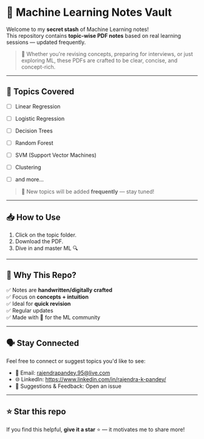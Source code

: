 # 🤖 Machine Learning Notes Vault

Welcome to my **secret stash** of Machine Learning notes!  
This repository contains **topic-wise PDF notes** based on real learning sessions — updated frequently.

> 📘 Whether you're revising concepts, preparing for interviews, or just exploring ML, these PDFs are crafted to be clear, concise, and concept-rich.

---

## 📂 Topics Covered

- [ ] Linear Regression
- [ ] Logistic Regression
- [ ] Decision Trees
- [ ] Random Forest
- [ ] SVM (Support Vector Machines)
- [ ] Clustering

- [ ] and more...

> 🔁 New topics will be added **frequently** — stay tuned!

---

## 📥 How to Use

1. Click on the topic folder.
2. Download the PDF.
3. Dive in and master ML 🔍

---

## 🌟 Why This Repo?

✅ Notes are **handwritten/digitally crafted**  
✅ Focus on **concepts + intuition**  
✅ Ideal for **quick revision**  
✅ Regular updates  
✅ Made with 💙 for the ML community

---

## 🗣️ Stay Connected

Feel free to connect or suggest topics you'd like to see:
- 📧 Email: rajendrapandey.95@live.com
- 🌐 LinkedIn: https://www.linkedin.com/in/rajendra-k-pandey/
- 📢 Suggestions & Feedback: Open an issue

---

## ⭐ Star this repo

If you find this helpful, **give it a star** ⭐ — it motivates me to share more!

